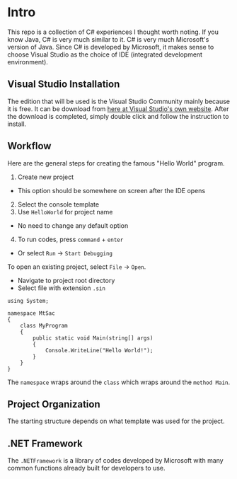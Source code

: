 # Intro

This repo is a collection of C# experiences I thought worth noting. If you know Java, C# is very much similar to it. C# is very much Microsoft's version of Java. Since C# is developed by Microsoft, it makes sense to choose Visual Studio as the choice of IDE (integrated development environment).

## Visual Studio Installation

The edition that will be used is the Visual Studio Community mainly because it is free. It can be download from [here at Visual Studio's own website](https://www.visualstudio.com/downloads/). After the download is completed, simply double click and follow the instruction to install.

## Workflow

Here are the general steps for creating the famous "Hello World" program.

1. Create new project
  * This option should be somewhere on screen after the IDE opens
2. Select the console template
3. Use `HelloWorld` for project name
  * No need to change any default option
4. To run codes, press `command` + `enter`
  * Or select `Run` -> `Start Debugging`

To open an existing project, select `File` -> `Open`.
  * Navigate to project root directory
  * Select file with extension `.sin`

```CSharp
using System;

namespace MtSac
{
    class MyProgram
    {
        public static void Main(string[] args)
        {
            Console.WriteLine("Hello World!");
        }
    }
}
```

The `namespace` wraps around the `class` which wraps around the `method Main`.

## Project Organization

The starting structure depends on what template was used for the project.

## .NET Framework

The `.NETFramework` is a library of codes developed by Microsoft with many common functions already built for developers to use.
